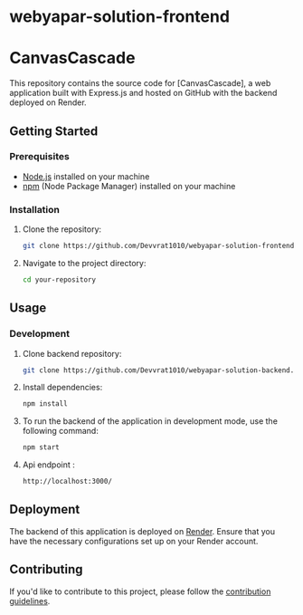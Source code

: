 ﻿# webyapar-solution-frontend
# CanvasCascade

This repository contains the source code for [CanvasCascade], a web application built with Express.js and hosted on GitHub with the backend deployed on Render.

## Getting Started

### Prerequisites

- [Node.js](https://nodejs.org/) installed on your machine
- [npm](https://www.npmjs.com/) (Node Package Manager) installed on your machine

### Installation

1. Clone the repository:

    ```bash
    git clone https://github.com/Devvrat1010/webyapar-solution-frontend.git
    ```

2. Navigate to the project directory:

    ```bash
    cd your-repository
    ```

## Usage

### Development
1. Clone backend repository:
   ```bash
   git clone https://github.com/Devvrat1010/webyapar-solution-backend.git
    ```
   
2. Install dependencies:
    ```bash
    npm install
    ```
    
3. To run the backend of the application in development mode, use the following command:
    ```bash
    npm start
    ```
    
4. Api endpoint :
    ```bash
    http://localhost:3000/
    ```

## Deployment

The backend of this application is deployed on [Render](https://render.com/). Ensure that you have the necessary configurations set up on your Render account.

## Contributing

If you'd like to contribute to this project, please follow the [contribution guidelines](CONTRIBUTING.md).
